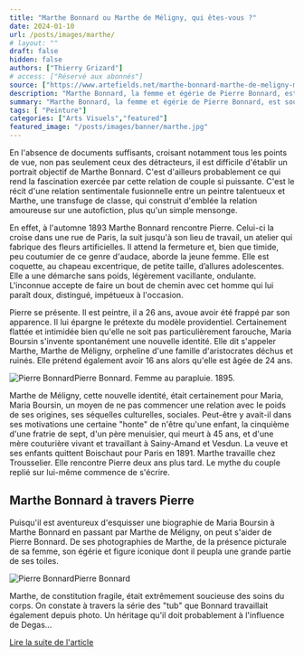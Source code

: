 ```yaml
---
title: "Marthe Bonnard ou Marthe de Méligny, qui êtes-vous ?"
date: 2024-01-10
url: /posts/images/marthe/
# layout: ""
draft: false
hidden: false
authors: ["Thierry Grizard"]
# access: ["Réservé aux abonnés"]
source: ["https://www.artefields.net/marthe-bonnard-marthe-de-meligny-marthe-solange/"]
description: "Marthe Bonnard, la femme et égérie de Pierre Bonnard, est souvent considérée comme un mystère. L'origine même de sa relation à son futur mari repose sur une invention"
summary: "Marthe Bonnard, la femme et égérie de Pierre Bonnard, est souvent considérée comme un mystère. L'origine même de sa relation à son futur mari repose sur une invention"
tags: [ "Peinture"]
categories: ["Arts Visuels","featured"]
featured_image: "/posts/images/banner/marthe.jpg"
---
```


En l'absence de documents suffisants, croisant notamment tous les points de vue, non pas seulement ceux des détracteurs, il est difficile d'établir un portrait objectif de Marthe Bonnard.
C'est d'ailleurs probablement ce qui rend la fascination exercée par cette relation de couple si puissante. C'est le récit d'une relation sentimentale fusionnelle entre un peintre talentueux et Marthe, une transfuge de classe, qui construit d'emblée la relation amoureuse sur une autofiction, plus qu'un simple mensonge.

En effet, à l'automne 1893 Marthe Bonnard rencontre Pierre. Celui-ci la croise dans une rue de Paris, la suit jusqu'à son lieu de travail, un atelier qui fabrique des fleurs artificielles. Il attend la fermeture et, bien que timide, peu coutumier de ce genre d'audace, aborde la jeune femme. Elle est coquette, au chapeau excentrique, de petite taille, d’allures adolescentes. Elle a une démarche sans poids, légèrement vacillante, ondulante. L'inconnue accepte de faire un bout de chemin avec cet homme qui lui paraît doux, distingué, impétueux à l'occasion.

Pierre se présente. Il est peintre, il a 26 ans, avoue avoir été frappé par son apparence. Il lui épargne le prétexte du modèle providentiel. Certainement flattée et intimidée bien qu'elle ne soit pas particulièrement farouche, Maria Boursin s'invente spontanément une nouvelle identité. Elle dit s'appeler Marthe, Marthe de Méligny, orpheline d'une famille d'aristocrates déchus et ruinés. Elle prétend également avoir 16 ans alors qu'elle est âgée de 24 ans.

![Pierre Bonnard](/posts/images/marthe/pierre-bonnard-femme-a-parapluie-1895.002-2.jpg)Pierre Bonnard. Femme au parapluie. 1895.

Marthe de Méligny, cette nouvelle identité, était certainement pour Maria, Maria Boursin, un moyen de ne pas commencer une relation avec le poids de ses origines, ses séquelles culturelles, sociales. Peut-être y avait-il dans ses motivations une certaine "honte" de n'être qu'une enfant, la cinquième d'une fratrie de sept, d'un père menuisier, qui meurt à 45 ans, et d'une mère couturière vivant et travaillant à Sainy-Amand et Vesdun. La veuve et ses enfants quittent Boischaut pour Paris en 1891. Marthe travaille chez Trousselier. Elle rencontre Pierre deux ans plus tard.
Le mythe du couple replié sur lui-même commence de s'écrire.

## Marthe Bonnard à travers Pierre

Puisqu'il est aventureux d'esquisser une biographie de Maria Boursin à Marthe Bonnard en passant par Marthe de Méligny, on peut s'aider de Pierre Bonnard. De ses photographies de Marthe, de la présence picturale de sa femme, son égérie et figure iconique dont il peupla une grande partie de ses toiles.

![Pierre Bonnard](/posts/images/marthe/marthe-tube.003-3.jpeg)Pierre Bonnard

Marthe, de constitution fragile, était extrêmement soucieuse des soins du corps. On constate à travers la série des "tub" que Bonnard travaillait également depuis photo. Un héritage qu'il doit probablement à l'influence de Degas...


[Lire la suite de l'article](https://www.artefields.net/marthe-bonnard-marthe-de-meligny-marthe-solange/)

